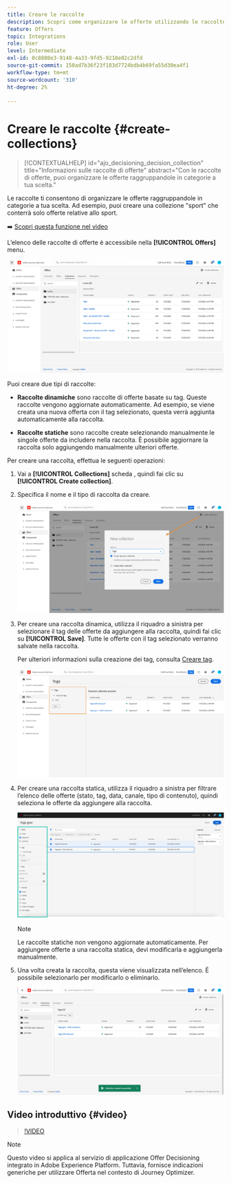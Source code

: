 ```yaml
---
title: Creare le raccolte
description: Scopri come organizzare le offerte utilizzando le raccolte
feature: Offers
topic: Integrations
role: User
level: Intermediate
exl-id: 0c8808e3-9148-4a33-9fd5-9218e02c2dfd
source-git-commit: 150ad7b36f23f183d7724bdb4b69fa55d30ea4f1
workflow-type: tm+mt
source-wordcount: '310'
ht-degree: 2%

---
```


# Creare le raccolte {#create-collections}

>[!CONTEXTUALHELP]
>id="ajo_decisioning_decision_collection"
>title="Informazioni sulle raccolte di offerte"
>abstract="Con le raccolte di offerte, puoi organizzare le offerte raggruppandole in categorie a tua scelta."

Le raccolte ti consentono di organizzare le offerte raggruppandole in categorie a tua scelta. Ad esempio, puoi creare una collezione &quot;sport&quot; che conterrà solo offerte relative allo sport.

➡️ [Scopri questa funzione nel video](#video)

L’elenco delle raccolte di offerte è accessibile nella **[!UICONTROL Offers]** menu.

![](../assets/collections_list.png)

Puoi creare due tipi di raccolte:

* **Raccolte dinamiche** sono raccolte di offerte basate su tag. Queste raccolte vengono aggiornate automaticamente. Ad esempio, se viene creata una nuova offerta con il tag selezionato, questa verrà aggiunta automaticamente alla raccolta.

* **Raccolte statiche** sono raccolte create selezionando manualmente le singole offerte da includere nella raccolta. È possibile aggiornare la raccolta solo aggiungendo manualmente ulteriori offerte.

Per creare una raccolta, effettua le seguenti operazioni:

1. Vai a **[!UICONTROL Collections]** scheda , quindi fai clic su **[!UICONTROL Create collection]**.

1. Specifica il nome e il tipo di raccolta da creare.

   ![](../assets/collection_create.png)

1. Per creare una raccolta dinamica, utilizza il riquadro a sinistra per selezionare il tag delle offerte da aggiungere alla raccolta, quindi fai clic su **[!UICONTROL Save]**. Tutte le offerte con il tag selezionato verranno salvate nella raccolta.

   Per ulteriori informazioni sulla creazione dei tag, consulta [Creare tag](../offer-library/creating-tags.md).

   ![](../assets/dynamic_collection.png)

1. Per creare una raccolta statica, utilizza il riquadro a sinistra per filtrare l’elenco delle offerte (stato, tag, data, canale, tipo di contenuto), quindi seleziona le offerte da aggiungere alla raccolta.

   ![](../assets/static_collection.png)

   >[!NOTE]
   >
   >Le raccolte statiche non vengono aggiornate automaticamente. Per aggiungere offerte a una raccolta statica, devi modificarla e aggiungerla manualmente.

1. Una volta creata la raccolta, questa viene visualizzata nell’elenco. È possibile selezionarlo per modificarlo o eliminarlo.

   ![](../assets/collection_created.png)

## Video introduttivo {#video}

>[!VIDEO](https://video.tv.adobe.com/v/329376?quality=12)

>[!NOTE]
>
>Questo video si applica al servizio di applicazione Offer Decisioning integrato in Adobe Experience Platform. Tuttavia, fornisce indicazioni generiche per utilizzare Offerta nel contesto di Journey Optimizer.
